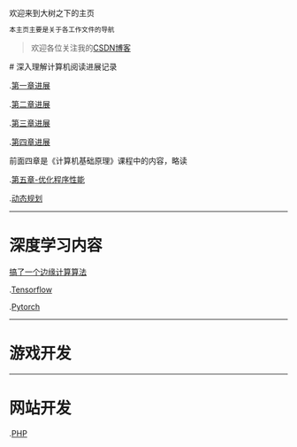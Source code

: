 欢迎来到大树之下的主页

```markdown
本主页主要是关于各工作文件的导航
```
>欢迎各位关注我的[CSDN博客](https://blog.csdn.net/ZG____)
<link rel="icon" type="image/x-icon" href="tree.ico"/>
# 深入理解计算机阅读进展记录

.[第一章进展](docs/计算机安全/第一章进度.html)

.[第二章进展](docs/计算机安全/第二章进度.html)

.[第三章进展](docs/计算机安全/第三章进度.html)

.[第四章进展](docs/计算机安全/第三章进度.html)

前面四章是《计算机基础原理》课程中的内容，略读

.[第五章-优化程序性能](docs/计算机安全/第五章-优化程序性能.md)

.[动态规划](E:/github/belowthetree.github.io/docs/计算机安全/动态规划.md)

---
# 深度学习内容
[搞了一个边缘计算算法](https://github.com/belowthetree/bianyuansuanfa/blob/master/README.md)

.[Tensorflow](docs/深度学习/Tensorflow.html)

.[Pytorch](docs/深度学习/Pytorch.html)

---
# 游戏开发

---
# 网站开发
.[PHP](docs/网站/PHP.md)
